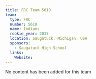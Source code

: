 ```yaml
---
title: FRC Team 5610
team:
  type: FRC
  number: 5610
  name: Indians
  rookie_year: 2015
  location: Saugatuck, Michigan, USA
  sponsors:
    - Saugatuck High School
  links:
    Website: 
---
```

No content has been added for this team